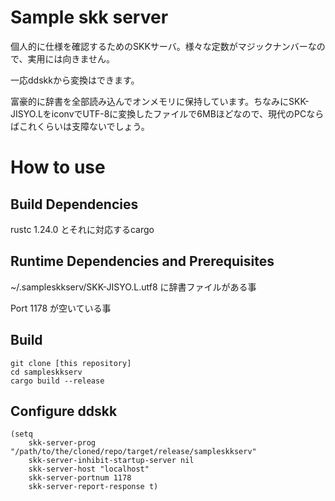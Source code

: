 # Sample skk server
個人的に仕様を確認するためのSKKサーバ。様々な定数がマジックナンバーなので、実用には向きません。

一応ddskkから変換はできます。

富豪的に辞書を全部読み込んでオンメモリに保持しています。ちなみにSKK-JISYO.LをiconvでUTF-8に変換したファイルで6MBほどなので、現代のPCならばこれくらいは支障ないでしょう。


# How to use
## Build Dependencies
rustc 1.24.0 とそれに対応するcargo

## Runtime Dependencies and Prerequisites
~/.sampleskkserv/SKK-JISYO.L.utf8 に辞書ファイルがある事

Port 1178 が空いている事

## Build
```
git clone [this repository]
cd sampleskkserv
cargo build --release
```

## Configure ddskk
```elisp
(setq
    skk-server-prog "/path/to/the/cloned/repo/target/release/sampleskkserv"
    skk-server-inhibit-startup-server nil    
    skk-server-host "localhost"
    skk-server-portnum 1178
    skk-server-report-response t)
```